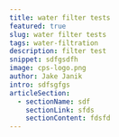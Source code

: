 ```yaml
---
title: water filter tests
featured: true
slug: water filter tests
tags: water-filtration
description: filter test
snippet: sdfgsdfh
image: cps-logo.png
author: Jake Janik
intro: sdfsgfgs
articleSection:
  - sectionName: sdf
    sectionLink: sfds
    sectionContent: fdsfd
---
```

